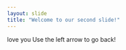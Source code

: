 ```yaml
---
layout: slide
title: "Welcome to our second slide!"
---
```

love you
Use the left arrow to go back!
